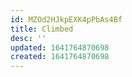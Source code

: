 ```yaml
---
id: MZOd2HJkpEXK4pPbAs4Bf
title: Climbed
desc: ''
updated: 1641764870698
created: 1641764870698
---
```


